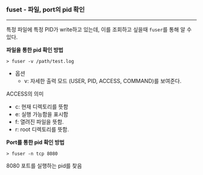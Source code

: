 ### fuset - 파일, port의 pid 확인

<hr>


특정 파일에 특정 PID가 write하고 있는데, 이를 조회하고 싶을때 `fuser`를 통해 알 수 있다.

**파일을 통한 pid 확인 방법**

```
> fuser -v /path/test.log
```

- 옵션
  - v: 자세한 출력 모드 (USER, PID, ACCESS, COMMAND)를 보여준다.



ACCESS의 의미

- c: 현재 디렉토리를 뜻함
- e: 실행 가능함을 표시함
- f: 열려진 파일을 뜻함.
- r: root 디렉토리를 뜻함.



**Port를 통한 pid 확인 방법**

```
> fuser -n tcp 8080
```

8080 포트를 실행하는 pid를 찾음